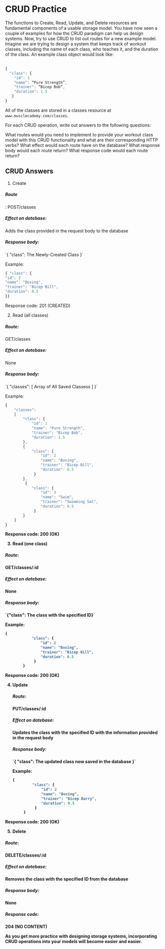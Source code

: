 <h1>CRUD Practice</h1>
The functions to Create, Read, Update, and Delete resources are fundamental components of a usable storage model. You have now seen a couple of examples for how the CRUD paradigm can help us design systems. Now, try to use CRUD to list out routes for a new example model. Imagine we are trying to design a system that keeps track of workout classes, including the name of each class, who teaches it, and the duration of the class. An example class object would look like:
<br>
<br>

```js
{
  "class": {
    "id": 1
    "name": “Pure Strength”,
    "trainer": “Bicep Bob”,
    "duration": 1.5
   }
}
```

All of the classes are stored in a classes resource at `www.musclecademy.com/classes`.

For each CRUD operation, write out answers to the following questions:

What routes would you need to implement to provide your workout class model with this CRUD functionality and what are their corresponding HTTP verbs?
What effect would each route have on the database?
What response body would each route return?
What response code would each route return?

<h2>CRUD Answers</h2>

1. Create
<h5>Route</h5>: POST/classes
<h5>Effect on datebase:</h5> Adds the class provided in the request body to the database
<h5>Response body:</h5>
 `{ "class": The Newly-Created Class }`

Example:

```js
{ "class": {
"id": 2
"name": "Boxing",
"trainer": "Bicep Bill",
"duration": 0.5
}}

```

Response code: 201 (CREATED)

2. Read (all classes)
<h5>Route:</h5> GET/classes
<h5>Effect on datebase:</h5> None
<h5>Response body:</h5>
 `{ "classes": [ Array of All Saved Classess ] }`

Example:

```js
{
    "classes":
    [
        "class": {
            "id": 1
            "name": "Pure Strength",
            "trainer": "Bicep Bob",
            "duration": 1.5
        },
        {
            "class": {
                "id": 2
                "name": "Boxing",
                "trainer": "Bicep Bill",
                "duration": 0.5
             }
        },
         {
            "class": {
                "id": 3
                "name": "Swim",
                "trainer": "Swimming Sal",
                "duration": 0.5
             }
        }
    ]
}
```

<b>Response code:</h5> 200 (OK)

3. Read (one class)
<h5>Route:</h5> GET/classes/:id
<h5>Effect on datebase:</h5> None
<h5>Response body:</h5>
 `{"class": The class with the specified ID}`

Example:

```js
{
            "class": {
                "id": 2
                "name": "Boxing",
                "trainer": "Bicep Bill",
                "duration": 0.5
             }
        }
```

<b>Response code:</h5> 200 (OK)

4. Update
   <h5>Route:</h5> PUT/classes/:id
   <h5>Effect on datebase:</h5> Updates the class with the specified ID with the information provided in the request body
   <h5>Response body:</h5>
    `{ "class": The updated class now saved in the database }`

   Example:

   ```js
   {
            "class": {
                "id": 2
                "name": "Boxing",
                "trainer": "Bicep Barry",
                "duration": 0.5
             }
        }
   ```

<b>Response code:</h5> 200 (OK)

5. Delete
<h5>Route:</h5> DELETE/classes/:id
<h5>Effect on datebase:</h5> Removes the class with the specified ID from the database
<h5>Response body:</h5> None
<h5>Response code: </h5> 204 (NO CONTENT)

As you get more practice with designing storage systems, incorporating CRUD operations into your models will become easier and easier.

